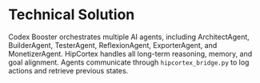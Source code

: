 # Technical Solution

Codex Booster orchestrates multiple AI agents, including ArchitectAgent, BuilderAgent, TesterAgent, ReflexionAgent, ExporterAgent, and MonetizerAgent. HipCortex handles all long-term reasoning, memory, and goal alignment. Agents communicate through `hipcortex_bridge.py` to log actions and retrieve previous states.
